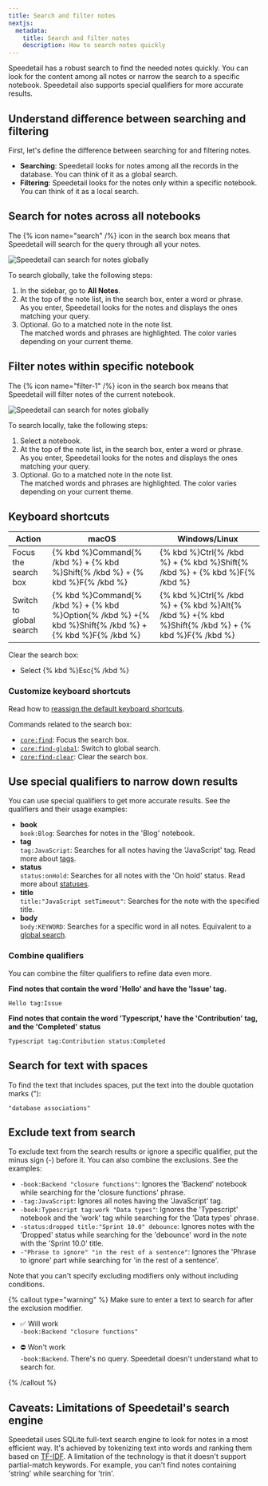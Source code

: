 ```yaml
---
title: Search and filter notes
nextjs:
  metadata:
    title: Search and filter notes
    description: How to search notes quickly
---
```


Speedetail has a robust search to find the needed notes quickly. You can look for the content among all notes or narrow the search to a specific notebook. Speedetail also supports special qualifiers for more accurate results.

## Understand difference between searching and filtering

First, let's define the difference between searching for and filtering notes.

- **Searching**: Speedetail looks for notes among all the records in the database. You can think of it as a global search.
- **Filtering**: Speedetail looks for the notes only within a specific notebook. You can think of it as a local search.

## Search for notes across all notebooks

The {% icon name="search" /%} icon in the search box means that Speedetail will search for the query through all your notes.

![Speedetail can search for notes globally](/images/searching-notes_search-bar-global.png)

To search globally, take the following steps:

1. In the sidebar, go to **All Notes**.
1. At the top of the note list, in the search box, enter a word or phrase.  
   As you enter, Speedetail looks for the notes and displays the ones matching your query.
1. Optional. Go to a matched note in the note list.  
   The matched words and phrases are highlighted. The color varies depending on your current theme.

## Filter notes within specific notebook

The {% icon name="filter-1" /%} icon in the search box means that Speedetail will filter notes of the current notebook.

![Speedetail can search for notes globally](/images/searching-notes_search-bar-local.png)

To search locally, take the following steps:

1. Select a notebook.
1. At the top of the note list, in the search box, enter a word or phrase.  
   As you enter, Speedetail looks for the notes and displays the ones matching your query.
1. Optional. Go to a matched note in the note list.  
   The matched words and phrases are highlighted. The color varies depending on your current theme.

## Keyboard shortcuts

| Action                  | macOS                                                                                                   | Windows/Linux                                                                                     |
| ----------------------- | ------------------------------------------------------------------------------------------------------- | ------------------------------------------------------------------------------------------------- |
| Focus the search box    | {% kbd %}Command{% /kbd %} + {% kbd %}Shift{% /kbd %} + {% kbd %}F{% /kbd %}                            | {% kbd %}Ctrl{% /kbd %} + {% kbd %}Shift{% /kbd %} + {% kbd %}F{% /kbd %}                         |
| Switch to global search | {% kbd %}Command{% /kbd %} + {% kbd %}Option{% /kbd %} +{% kbd %}Shift{% /kbd %} + {% kbd %}F{% /kbd %} | {% kbd %}Ctrl{% /kbd %} + {% kbd %}Alt{% /kbd %} +{% kbd %}Shift{% /kbd %} + {% kbd %}F{% /kbd %} |

Clear the search box:

- Select {% kbd %}Esc{% /kbd %}

### Customize keyboard shortcuts

Read how to [reassign the default keyboard shortcuts](/reference/key-customizations).

Commands related to the search box:

- [`core:find`](https://developers.speedetail.app/guides/list-of-commands#core-find): Focus the search box.
- [`core:find-global`](https://developers.speedetail.app/guides/list-of-commands#core-find-global): Switch to global search.
- [`core:find-clear`](https://developers.speedetail.app/guides/list-of-commands#core-find-clear): Clear the search box.

## Use special qualifiers to narrow down results

You can use special qualifiers to get more accurate results. See the qualifiers and their usage examples:

- **book**  
  `book:Blog`: Searches for notes in the 'Blog' notebook.
- **tag**  
  `tag:JavaScript`: Searches for all notes having the 'JavaScript' tag. Read more about [tags](https://docs.speedetail.app/manual/write-notes#tag-notes).
- **status**  
  `status:onHold`: Searches for all notes with the 'On hold' status. Read more about [statuses](/reference/note-statuses).
- **title**  
  `title:"JavaScript setTimeout"`: Searches for the note with the specified title.
- **body**  
  `body:KEYWORD`: Searches for a specific word in all notes. Equivalent to a [global search](#search-for-notes-across-all-notebooks).

### Combine qualifiers

You can combine the filter qualifiers to refine data even more.

**Find notes that contain the word 'Hello' and have the 'Issue' tag.**

```text
Hello tag:Issue
```

**Find notes that contain the word 'Typescript,' have the 'Contribution' tag, and the 'Completed' status**

```text
Typescript tag:Contribution status:Completed
```

## Search for text with spaces

To find the text that includes spaces, put the text into the double quotation marks ("):

```text
"database associations"
```

## Exclude text from search

To exclude text from the search results or ignore a specific qualifier, put the minus sign (-) before it. You can also combine the exclusions. See the examples:

- `-book:Backend "closure functions"`: Ignores the 'Backend' notebook while searching for the 'closure functions' phrase.
- `-tag:JavaScript`: Ignores all notes having the 'JavaScript' tag.
- `-book:Typescript tag:work "Data types"`: Ignores the 'Typescript' notebook and the 'work' tag while searching for the 'Data types' phrase.
- `-status:dropped title:"Sprint 10.0" debounce`: Ignores notes with the 'Dropped' status while searching for the 'debounce' word in the note with the 'Sprint 10.0' title.
- `-"Phrase to ignore" "in the rest of a sentence"`: Ignores the 'Phrase to ignore' part while searching for 'in the rest of a sentence'.

Note that you can't specify excluding modifiers only without including conditions.

{% callout type="warning" %}
Make sure to enter a text to search for after the exclusion modifier.

- ✅ Will work  
  `-book:Backend "closure functions"`

- ⛔️ Won't work  
   `-book:Backend`. There's no query. Speedetail doesn't understand what to search for.

{% /callout %}

## Caveats: Limitations of Speedetail's search engine

Speedetail uses SQLite full-text search engine to look for notes in a most efficient way. It's achieved by tokenizing text into words and ranking them based on [TF-IDF](https://sqlite.org/fts5.html). A limitation of the technology is that it doesn't support partial-match keywords. For example, you can't find notes containing 'string' while searching for 'trin'.
